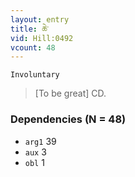 ```yaml
---
layout: entry
title: ཆེ་
vid: Hill:0492
vcount: 48
---
```

`Involuntary` 
> [To be great] CD\.

### Dependencies (N = 48)
* `arg1` 39
* `aux` 3
* `obl` 1

